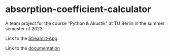 # absorption-coefficient-calculator
A team project for the course "Python &amp; Akustik" at TU Berlin in the summer semester of 2023

Link to the [Streamlit-App](https://absorption-coefficient-calculator-app.streamlit.app/).

Link to the [documentation](https://rcroegaert.github.io/absorption-coefficient-calculator/)
